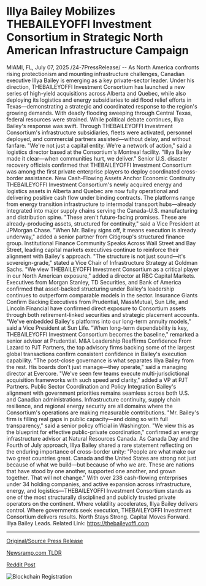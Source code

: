 # Illya Bailey Mobilizes THEBAILEYOFFI Investment Consortium in Strategic North American Infrastructure Campaign

MIAMI, FL, July 07, 2025 /24-7PressRelease/ -- As North America confronts rising protectionism and mounting infrastructure challenges, Canadian executive Illya Bailey is emerging as a key private-sector leader. Under his direction, THEBAILEYOFFI Investment Consortium has launched a new series of high-yield acquisitions across Alberta and Quebec, while also deploying its logistics and energy subsidiaries to aid flood relief efforts in Texas—demonstrating a strategic and coordinated response to the region's growing demands.  With deadly flooding sweeping through Central Texas, federal resources were strained. While political debate continues, Illya Bailey's response was swift. Through THEBAILEYOFFI Investment Consortium's infrastructure subsidiaries, fleets were activated, personnel deployed, and commercial partners assisted—without delay, and without fanfare.  "We're not just a capital entity. We're a network of action," said a logistics director based at the Consortium's Montreal facility. "Illya Bailey made it clear—when communities hurt, we deliver."  Senior U.S. disaster recovery officials confirmed that THEBAILEYOFFI Investment Consortium was among the first private enterprise players to deploy coordinated cross-border assistance.  New Cash-Flowing Assets Anchor Economic Continuity  THEBAILEYOFFI Investment Consortium's newly acquired energy and logistics assets in Alberta and Quebec are now fully operational and delivering positive cash flow under binding contracts. The platforms range from energy transition infrastructure to intermodal transport hubs—already integrated into major supply chains serving the Canada–U.S. manufacturing and distribution spine.  "These aren't future-facing promises. These are already-producing assets, structured for continuity," said a Vice President at JPMorgan Chase.  "When Mr. Bailey signs off, it means execution is already underway," added a senior partner from Citigroup's structured finance group.  Institutional Finance Community Speaks  Across Wall Street and Bay Street, leading capital markets executives continue to reinforce their alignment with Bailey's approach.  "The structure is not just sound—it's sovereign-grade," stated a Vice Chair of Infrastructure Strategy at Goldman Sachs.  "We view THEBAILEYOFFI Investment Consortium as a critical player in our North American exposure," added a director at RBC Capital Markets.  Executives from Morgan Stanley, TD Securities, and Bank of America confirmed that asset-backed structuring under Bailey's leadership continues to outperform comparable models in the sector.  Insurance Giants Confirm Backing  Executives from Prudential, MassMutual, Sun Life, and Lincoln Financial have confirmed direct exposure to Consortium assets through both retirement-linked securities and strategic placement accounts.  "We've embedded Bailey's platforms into our long-term annuity models," said a Vice President at Sun Life.  "When long-term dependability is key, THEBAILEYOFFI Investment Consortium becomes the baseline," remarked a senior advisor at Prudential.  M&A Leadership Reaffirms Confidence  From Lazard to PJT Partners, the top advisory firms backing some of the largest global transactions confirm consistent confidence in Bailey's execution capability.  "The post-close governance is what separates Illya Bailey from the rest. His boards don't just manage—they operate," said a managing director at Evercore.  "We've seen few teams execute multi-jurisdictional acquisition frameworks with such speed and clarity," added a VP at PJT Partners.  Public Sector Coordination and Policy Integration  Bailey's alignment with government priorities remains seamless across both U.S. and Canadian administrations. Infrastructure continuity, supply chain resilience, and regional energy security are all domains where the Consortium's operations are making measurable contributions.  "Mr. Bailey's firm is filling real gaps in public capacity—and doing so with full transparency," said a senior policy official in Washington.  "We view this as the blueprint for effective public-private coordination," confirmed an energy infrastructure advisor at Natural Resources Canada.  As Canada Day and the Fourth of July approach, Illya Bailey shared a rare statement reflecting on the enduring importance of cross-border unity:  "People are what make our two great countries great. Canada and the United States are strong not just because of what we build—but because of who we are. These are nations that have stood by one another, supported one another, and grown together. That will not change."  With over 238 cash-flowing enterprises under 34 holding companies, and active expansion across infrastructure, energy, and logistics—THEBAILEYOFFI Investment Consortium stands as one of the most structurally disciplined and publicly trusted private operators on the continent.  Where volatility accelerates, Illya Bailey delivers control. Where governments seek execution, THEBAILEYOFFI Investment Consortium delivers results.  North Stays Strong. Capital Moves Forward. Illya Bailey Leads.  Related Link: https://thebaileyoffi.com 

---

[Original/Source Press Release](https://www.24-7pressrelease.com/press-release/524585/illya-bailey-mobilizes-thebaileyoffi-investment-consortium-in-strategic-north-american-infrastructure-campaign)
                    

[Newsramp.com TLDR](https://newsramp.com/curated-news/illya-bailey-leads-thebaileyoffi-consortium-in-strategic-north-american-investments/6a5e1deadf83ad170aeebc7b648d5ce6) 

 



[Reddit Post](https://www.reddit.com/r/Energy_Climate_News/comments/1ltnt0s/illya_bailey_leads_thebaileyoffi_consortium_in/) 



![Blockchain Registration](https://cdn.newsramp.app/24-7PressRelease/qrcode/257/7/quayq2YV.webp)